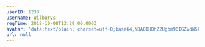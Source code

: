 ```yaml
---
userID: 1238
userName: Wilburys
regTime: 2018-10-08T13:29:00.000Z
avatar: 'data:text/plain; charset=utf-8;base64,NDA0IHBhZ2Ugbm90IGZvdW5kCg=='
url: null
---
```



